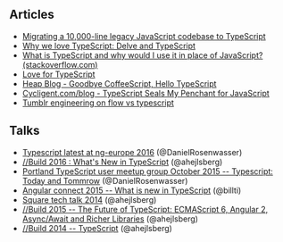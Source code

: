 ## Articles

* [Migrating a 10,000-line legacy JavaScript codebase to TypeScript](http://www.pgbovine.net/migrating-legacy-codebase-to-typescript.htm)
* [Why we love TypeScript: Delve and TypeScript](https://medium.com/@delveeng/why-we-love-typescript-bec2df88d6c2#.yonceora3)
* [What is TypeScript and why would I use it in place of JavaScript? (stackoverflow.com)](http://stackoverflow.com/questions/12694530/what-is-typescript-and-why-would-i-use-it-in-place-of-javascript)
* [Love for TypeScript](https://github.com/Microsoft/TypeScript/issues/10011)
* [Heap Blog - Goodbye CoffeeScript, Hello TypeScript](http://blog.heapanalytics.com/goodbye-coffeescript-hello-typescript/)
* [Cycligent.com/blog - TypeScript Seals My Penchant for JavaScript](https://www.cycligent.com/blog/typescript-seals-my-penchant-for-javascript/)
* [Tumblr engineering on flow vs typescript](https://engineering.tumblr.com/post/165261504692/flow-and-typescript)

## Talks

* [Typescript latest at ng-europe 2016](https://www.youtube.com/watch?v=o8YI2hvassE) (@DanielRosenwasser)
* [//Build 2016 : What's New in TypeScript](https://www.youtube.com/watch?v=6wEVu_mkJjM) (@ahejlsberg)
* [Portland TypeScript user meetup group October 2015 -- Typescript: Today and Tommrow](https://www.youtube.com/watch?v=E1s_YP-l6-A) (@DanielRosenwasser)
* [Angular connect 2015 -- What is new in TypeScript](https://www.youtube.com/watch?v=_TDUV9R09PM) (@billti)
* [Square tech talk 2014](https://www.youtube.com/watch?v=b69vwMIphic) (@ahejlsberg)
* [//Build 2015 -- The Future of TypeScript: ECMAScript 6, Angular 2, Async/Await and Richer Libraries](https://www.youtube.com/watch?v=K6EBpMesubo) (@ahejlsberg)
* [//Build 2014 -- TypeScript](https://channel9.msdn.com/Events/Build/2014/3-576) (@ahejlsberg)
